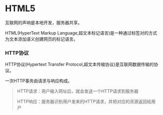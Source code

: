 # HTML5

互联网的声响是本地开发，服务器共享。

HTML(HyperText Markup Language,超文本标记语言)是一种通过标签对的方式为文本添加语义创建网页的标记语言。

### HTTP协议

HTTP协议(Hypertext Transfer Protocol,超文本传输协议)是互联网数据传输的协议。

一次HTTP事务由请求与响应构成。

> HTTP请求：用户输入网址后，就会发送一个HTTP请求到服务器
>
> HTTP响应：服务器识别用户发来的HTTP请求，并把对应的资源返回给用户